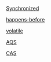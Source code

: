 [Synchronized](https://github.com/wangjunjie0817/note/blob/master/java/SynchronizedNote.md)

[happens-before](https://github.com/wangjunjie0817/note/blob/master/java/happens-before.md)

[volatile](https://github.com/wangjunjie0817/note/blob/master/java/volatileSourceCode.md)

[AQS](https://github.com/wangjunjie0817/note/blob/master/java/AQS.md)

[CAS]()










